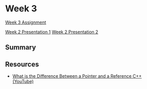 # Week 3
[Week 3 Assignment](week3.pdf)

[Week 2 Presentation 1](presentation-1.pdf)
[Week 2 Presentation 2](presentation-2.pdf)

## Summary


## Resources
- [What is the Difference Between a Pointer and a Reference C++ (YouTube)](https://www.youtube.com/watch?v=sxHng1iufQE)
